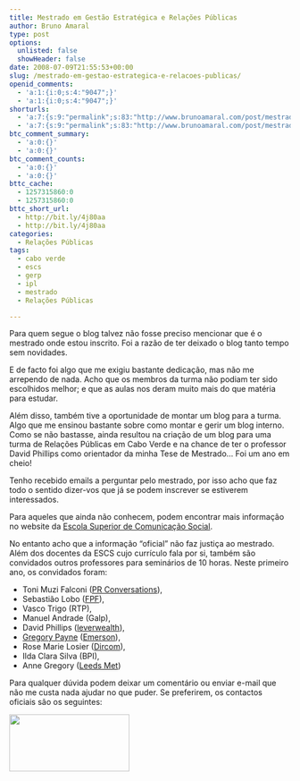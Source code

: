```yaml
---
title: Mestrado em Gestão Estratégica e Relações Públicas
author: Bruno Amaral
type: post
options:
  unlisted: false
  showHeader: false
date: 2008-07-09T21:55:53+00:00
slug: /mestrado-em-gestao-estrategica-e-relacoes-publicas/
openid_comments:
  - 'a:1:{i:0;s:4:"9047";}'
  - 'a:1:{i:0;s:4:"9047";}'
shorturls:
  - 'a:7:{s:9:"permalink";s:83:"http://www.brunoamaral.com/post/mestrado-em-gestao-estrategica-e-relacoes-publicas/";s:7:"tinyurl";s:25:"http://tinyurl.com/ckg3ud";s:4:"isgd";s:17:"http://is.gd/pDrj";s:5:"bitly";s:19:"http://bit.ly/2q5i3";s:5:"snipr";s:22:"http://snipr.com/euozy";s:5:"snurl";s:22:"http://snurl.com/euozy";s:7:"snipurl";s:24:"http://snipurl.com/euozy";}'
  - 'a:7:{s:9:"permalink";s:83:"http://www.brunoamaral.com/post/mestrado-em-gestao-estrategica-e-relacoes-publicas/";s:7:"tinyurl";s:25:"http://tinyurl.com/ckg3ud";s:4:"isgd";s:17:"http://is.gd/pDrj";s:5:"bitly";s:19:"http://bit.ly/2q5i3";s:5:"snipr";s:22:"http://snipr.com/euozy";s:5:"snurl";s:22:"http://snurl.com/euozy";s:7:"snipurl";s:24:"http://snipurl.com/euozy";}'
btc_comment_summary:
  - 'a:0:{}'
  - 'a:0:{}'
btc_comment_counts:
  - 'a:0:{}'
  - 'a:0:{}'
bttc_cache:
  - 1257315860:0
  - 1257315860:0
bttc_short_url:
  - http://bit.ly/4j80aa
  - http://bit.ly/4j80aa
categories:
  - Relações Públicas
tags:
  - cabo verde
  - escs
  - gerp
  - ipl
  - mestrado
  - Relações Públicas

---
```

Para quem segue o blog talvez não fosse preciso mencionar que é o mestrado onde estou inscrito. Foi a razão de ter deixado o blog tanto tempo sem novidades.

E de facto foi algo que me exigiu bastante dedicação, mas não me arrependo de nada. Acho que os membros da turma não podiam ter sido escolhidos melhor; e que as aulas nos deram muito mais do que matéria para estudar.

Além disso, também tive a oportunidade de montar um blog para a turma. Algo que me ensinou bastante sobre como montar e gerir um blog interno. Como se não bastasse, ainda resultou na criação de um blog para uma turma de Relações Públicas em Cabo Verde e na chance de ter o professor David Phillips como orientador da minha Tese de Mestrado&#8230; Foi um ano em cheio!

Tenho recebido emails a perguntar pelo mestrado, por isso acho que faz todo o sentido dizer-vos que já se podem inscrever se estiverem interessados.

Para aqueles que ainda não conhecem, podem encontrar mais informação no website da [Escola Superior de Comunicação Social][1].

No entanto acho que a informação &#8220;oficial&#8221; não faz justiça ao mestrado. Além dos docentes da ESCS cujo currículo fala por si, também são convidados outros professores para seminários de 10 horas. Neste primeiro ano, os convidados foram:

  * Toni Muzi Falconi ([PR Conversations][2]),
  * Sebastião Lobo ([FPF][3]),
  * Vasco Trigo (RTP),
  * Manuel Andrade (Galp),
  * David Phillips ([leverwealth][4]),
  * [Gregory Payne][5] ([Emerson][6]),
  * Rose Marie Losier ([Dircom][7]),
  * Ilda Clara Silva (BPI),
  * Anne Gregory ([Leeds Met][8])

Para qualquer dúvida podem deixar um comentário ou enviar e-mail que não me custa nada ajudar no que puder. Se preferirem, os contactos oficiais são os seguintes:

[<img class="alignnone size-full wp-image-704" title="mozilla-firefox" src="/wp-content/uploads/2008/07/mozilla-firefox1.png" alt="" width="215" height="102" />][9]

 [1]: http://www.escs.ipl.pt/index.php?conteudo=mestrados_rp&id=123 "mestrado em gestão estratégica e relações públicas"
 [2]: http://www.prconversations.com
 [3]: http://www.fpf.pt
 [4]: http://leverwealth.blogspot.com/
 [5]: http://gregorypayne.net/
 [6]: http://www.emerson.edu/
 [7]: http://www.dircom.org/
 [8]: http://www.lmu.ac.uk/lbs/research/profiles/gregory.htm
 [9]: /wp-content/uploads/2008/07/mozilla-firefox1.png